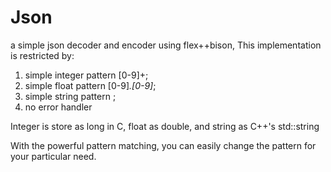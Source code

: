 Json
====

a simple json decoder and encoder using flex++bison, 
This implementation is restricted by:
1) simple integer pattern [0-9]+;
2) simple float pattern [0-9]*\.[0-9]*;
3) simple string pattern ;
4) no error handler

Integer is store as long in C, float as double,
and string as C++'s std::string

With the powerful pattern matching, you can easily change the pattern for your
particular need.
